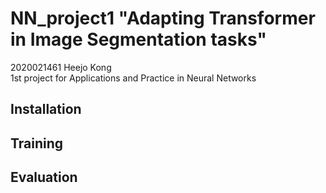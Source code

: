 # NN_project1 "Adapting Transformer in Image Segmentation tasks"
2020021461 Heejo Kong \
1st project for Applications and Practice in Neural Networks


## Installation



## Training



## Evaluation




